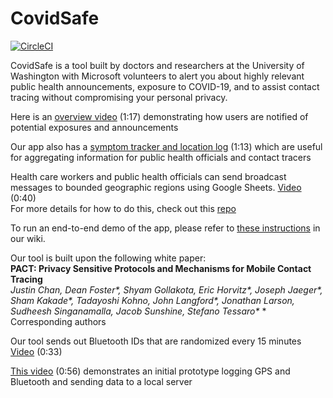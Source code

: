# CovidSafe

[![CircleCI](https://circleci.com/gh/covidsafe/App-Android.svg?style=svg)](https://circleci.com/gh/covidsafe/App-Android)

CovidSafe is a tool built by doctors and researchers at the University of Washington with Microsoft volunteers to alert you about highly relevant public health announcements, exposure to COVID-19, and to assist contact tracing without compromising your personal privacy.

Here is an [overview video](https://www.youtube.com/watch?v=2fPpLJ3MQpc) (1:17) demonstrating how users are notified of potential exposures and announcements<br/>

Our app also has a [symptom tracker and location log](https://www.youtube.com/watch?v=Pr1YNAiKmFg) (1:13) which are useful for aggregating information for public health officials and contact tracers<br/>

Health care workers and public health officials can send broadcast messages to bounded geographic regions using Google Sheets. [Video](https://www.youtube.com/watch?v=mweXe470Mrs) (0:40) <br/>
For more details for how to do this, check out this [repo](https://github.com/covidsafe/hcp-tools)

To run an end-to-end demo of the app, please refer to [these instructions](https://github.com/covidsafe/App-Android/wiki/Running-the-app) in our wiki.

Our tool is built upon the following white paper:<br/>
**PACT: Privacy Sensitive Protocols and Mechanisms for Mobile Contact Tracing<br/>**
*Justin Chan, Dean Foster\*, Shyam Gollakota, Eric Horvitz\*, Joseph Jaeger\*, Sham Kakade\*, Tadayoshi Kohno, John Langford\*, Jonathan Larson, Sudheesh Singanamalla, Jacob Sunshine, Stefano Tessaro\**
\* Corresponding authors

Our tool sends out Bluetooth IDs that are randomized every 15 minutes [Video](https://www.youtube.com/watch?v=9EkTWEod3Bk) (0:33)<br/>

[This video](https://www.youtube.com/watch?v=0iWl9uaQ5Ds) (0:56) demonstrates an initial prototype logging GPS and Bluetooth and sending data to a local server<br/>
